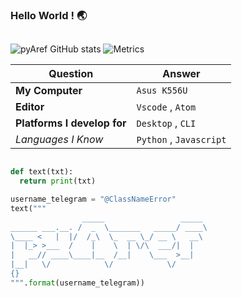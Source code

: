 ### Hello World ! 🌏

##
![pyAref GitHub stats](https://github-readme-stats.vercel.app/api?username=pyAref&show_icons=true&theme=dracula)
![Metrics](https://metrics.lecoq.io/pyAref?template=classic&config.timezone=Asia%2FTehran)

| Question   | Answer |
| ------------- | ------------- |
| **My Computer**  | `Asus K556U` |
| **Editor**  | `Vscode` , `Atom` |
| **Platforms I develop for** | `Desktop` , `CLI`|
| *Languages I Know* | `Python` , `Javascript`|  
```python

def text(txt):
  return print(txt)

username_telegram = "@ClassNameError"
text("""
                _____                 _____ 
______ ___.__. /  _  \_______   _____/ ____\
\____ <   |  |/  /_\  \_  __ \_/ __ \   __\ 
|  |_> >___  /    |    \  | \/\  ___/|  |   
|   __// ____\____|__  /__|    \___  >__|   
|__|   \/            \/            \/ 
{}
""".format(username_telegram))

```

